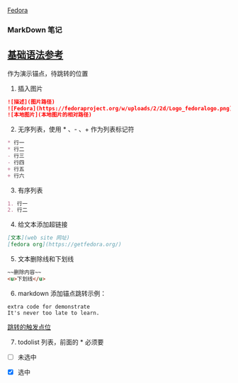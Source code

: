 [Fedora](https://browserengine.net/wp-content/uploads/1441861327mdh-logo-new.png)
### MarkDown 笔记
[基础语法参考](https://www.markdownguide.org/basic-syntax/)
---

<a id='jump0'>作为演示锚点，待跳转的位置</a>
1. 插入图片
``` markdown
![描述](图片路径)
![Fedora](https://fedoraproject.org/w/uploads/2/2d/Logo_fedoralogo.png)
![本地图片](本地图片的相对路径)
```
2. 无序列表，使用 * 、- 、+ 作为列表标记符
``` markdown
* 行一
* 行二
- 行三
- 行四
+ 行五
+ 行六
```
3. 有序列表
``` markdown
1. 行一
2. 行二
```
4. 给文本添加超链接
``` markdown
[文本](web site 网址)
[fedora org](https://getfedora.org/)
```
5. 文本删除线和下划线
``` markdown
~~删除内容~~
<u>下划线</u>
```
6. markdown 添加锚点跳转示例：
```
extra code for demonstrate
It's never too late to learn.
```
[跳转的触发点位](#jump0)

7. todolist 列表，前面的 * 必须要
* [ ] 未选中
* [x] 选中


